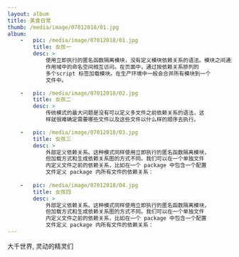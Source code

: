 ```yaml
---
layout: album
title: 美食日常
thumb: /media/image/07012018/01.jpg
album:
    -   pic: /media/image/07012018/01.jpg
        title: 女孩一
        desc: >
            使用立即执行的匿名函数隔离模块，没有定义模块依赖关系的语法。模块之间通过定义在全局
            作用域中的命名空间相互访问。在页面中，通过按依赖关系排列的
            多个script 标签加载模块。在生产环境中一般会合并所有模块到一个
            文件中。

    -   pic: /media/image/07012018/02.jpg
        title: 女孩二
        desc: >
            传统模式的最大问题是没有可以定义多文件之前依赖关系的语法，这
            样就很难确定需要哪些文件以及这些文件以什么样的顺序去执行。

    -   pic: /media/image/07012018/03.jpg
        title: 女孩三
        desc: >
            外部定义依赖关系。这种模式同样使用立即执行的匿名函数隔离模块，
            但加载方式和生成依赖关系图的方式不同。我们可以在一个单独文件
            内定义文件之前的依赖关系，比如在一个 package 中包含一个配置
            文件定义 package 内所有文件的依赖关系：
            
    -   pic: /media/image/07012018/04.jpg
        title: 女孩四
        desc: >
            外部定义依赖关系。这种模式同样使用立即执行的匿名函数隔离模块，
            但加载方式和生成依赖关系图的方式不同。我们可以在一个单独文件
            内定义文件之前的依赖关系，比如在一个 package 中包含一个配置
            文件定义 package 内所有文件的依赖关系：
---
```


大千世界, 灵动的精灵们
